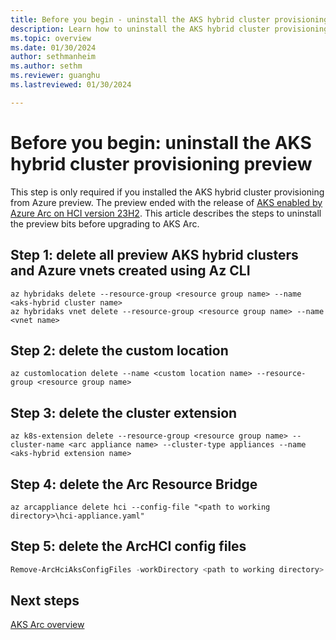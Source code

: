 ```yaml
---
title: Before you begin - uninstall the AKS hybrid cluster provisioning preview
description: Learn how to uninstall the AKS hybrid cluster provisioning from Azure preview.
ms.topic: overview
ms.date: 01/30/2024
author: sethmanheim
ms.author: sethm 
ms.reviewer: guanghu
ms.lastreviewed: 01/30/2024

---
```


# Before you begin: uninstall the AKS hybrid cluster provisioning preview

This step is only required if you installed the AKS hybrid cluster provisioning from Azure preview. The preview ended with the release of [AKS enabled by Azure Arc on HCI version 23H2](aks-overview.md). This article describes the steps to uninstall the preview bits before upgrading to AKS Arc.

## Step 1: delete all preview AKS hybrid clusters and Azure vnets created using Az CLI

```azurecli
az hybridaks delete --resource-group <resource group name> --name <aks-hybrid cluster name>
az hybridaks vnet delete --resource-group <resource group name> --name <vnet name>
```

## Step 2: delete the custom location

```azurecli
az customlocation delete --name <custom location name> --resource-group <resource group name>
```

## Step 3: delete the cluster extension

```azurecli
az k8s-extension delete --resource-group <resource group name> --cluster-name <arc appliance name> --cluster-type appliances --name <aks-hybrid extension name>
```

## Step 4: delete the Arc Resource Bridge

```azurecli
az arcappliance delete hci --config-file "<path to working directory>\hci-appliance.yaml"
```

## Step 5: delete the ArcHCI config files

```powershell
Remove-ArcHciAksConfigFiles -workDirectory <path to working directory>
```

## Next steps

[AKS Arc overview](aks-overview.md)